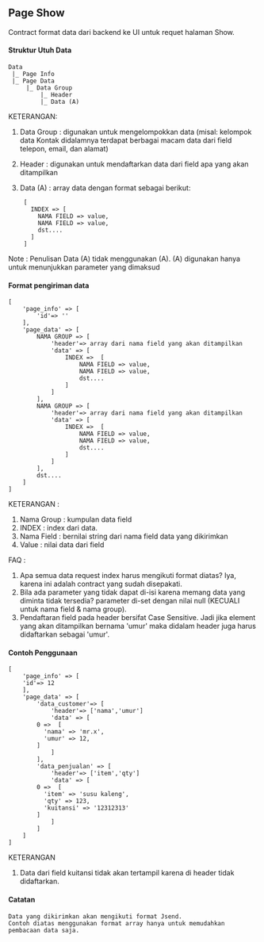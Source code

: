 ## Page Show
Contract format data dari backend ke UI untuk requet halaman Show.

#### Struktur Utuh Data

	Data 
	 |_ Page Info
	 |_ Page Data
	     |_ Data Group
		 	 |_ Header
		 	 |_ Data (A)

				 
KETERANGAN:

1. Data Group : digunakan untuk mengelompokkan data (misal: kelompok data Kontak didalamnya terdapat berbagai macam data dari field telepon, email, dan alamat)
2. Header : digunakan untuk mendaftarkan data dari field apa yang akan ditampilkan
3. Data (A) : array data dengan format sebagai berikut:

        [
          INDEX => [
            NAMA FIELD => value,
            NAMA FIELD => value,
            dst....
          ]
        ]
		
Note : Penulisan Data (A) tidak menggunakan (A). (A) digunakan hanya untuk menunjukkan parameter yang dimaksud		

#### Format pengiriman data

	[
	    'page_info' => [
			'id'=> '' 	
	    ],
	    'page_data' => [
	        NAMA GROUP => [
	            'header'=> array dari nama field yang akan ditampilkan
	            'data' => [
					INDEX =>  [
						NAMA FIELD => value,
						NAMA FIELD => value,
						dst....
					]
	            ]
	        ],
	        NAMA GROUP => [
	            'header'=> array dari nama field yang akan ditampilkan
	            'data' => [
					INDEX =>  [
						NAMA FIELD => value,
						NAMA FIELD => value,
						dst....
					]
	            ]
	        ],
	        dst....	
	    ]
	]

KETERANGAN :

1. Nama Group : kumpulan data field
1. INDEX : index dari data.
2. Nama Field : bernilai string dari nama field data yang dikirimkan
3. Value : nilai data dari field

FAQ :

1. Apa semua data request index harus mengikuti format diatas? Iya, karena ini adalah contract yang sudah disepakati.
2. Bila ada parameter yang tidak dapat di-isi karena memang data yang diminta tidak tersedia? parameter di-set dengan nilai null (KECUALI untuk nama field & nama group). 
3. Pendaftaran field pada header bersifat Case Sensitive. Jadi jika element yang akan ditampilkan bernama 'umur' maka didalam header juga harus didaftarkan sebagai 'umur'.
 
 #### Contoh Penggunaan

    [
        'page_info' => [
        'id'=> 12 	
        ],
        'page_data' => [
            'data_customer'=> [
                'header'=> ['nama','umur']
                'data' => [
            0 =>  [
              'nama' => 'mr.x',
              'umur' => 12,
            ]
                ]
            ],
            'data_penjualan' => [
                'header'=> ['item','qty']
                'data' => [
            0 =>  [
              'item' => 'susu kaleng',
              'qty' => 123,
              'kuitansi' => '12312313'
            ]
                ]
            ]
        ]
    ]

KETERANGAN

1. Data dari field kuitansi tidak akan tertampil karena di header tidak didaftarkan.

#### Catatan

	Data yang dikirimkan akan mengikuti format Jsend. 
	Contoh diatas menggunakan format array hanya untuk memudahkan pembacaan data saja.
